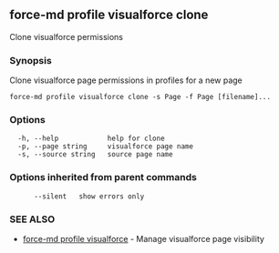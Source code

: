 ## force-md profile visualforce clone

Clone visualforce permissions

### Synopsis

Clone visualforce page permissions in profiles for a new page

```
force-md profile visualforce clone -s Page -f Page [filename]...
```

### Options

```
  -h, --help            help for clone
  -p, --page string     visualforce page name
  -s, --source string   source page name
```

### Options inherited from parent commands

```
      --silent   show errors only
```

### SEE ALSO

* [force-md profile visualforce](force-md_profile_visualforce.md)	 - Manage visualforce page visibility

